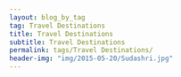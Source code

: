 ```yaml
---
layout: blog_by_tag
tag: Travel Destinations
title: Travel Destinations
subtitle: Travel Destinations
permalink: tags/Travel Destinations/
header-img: "img/2015-05-20/Sudashri.jpg"
---
```

